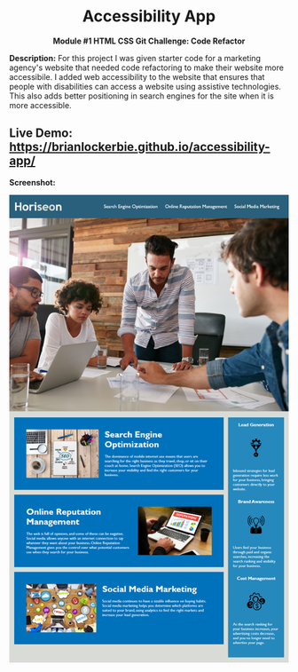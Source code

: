 <h1 align="center">Accessibility App</h1>
<p align="center"><b>Module #1 HTML CSS Git Challenge: Code Refactor</b></p>

<p><b>Description:</b> For this project I was given starter code for a marketing agency's website that  needed code refactoring to make their website more accessibile. I added web accessibility to the website that ensures that people with disabilities can access a website using assistive technologies. This also adds better positioning in search engines for the site when it is more accessible.</p>

## Live Demo: https://brianlockerbie.github.io/accessibility-app/


<p><b>Screenshot:</b></p>
<img src="./assets/images/screenshot.png">
